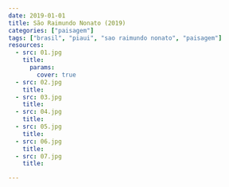```yaml
---
date: 2019-01-01
title: São Raimundo Nonato (2019)
categories: ["paisagem"]
tags: ["brasil", "piaui", "sao raimundo nonato", "paisagem"]
resources:
  - src: 01.jpg
    title: 
      params:
        cover: true
  - src: 02.jpg
    title: 
  - src: 03.jpg
    title: 
  - src: 04.jpg
    title: 
  - src: 05.jpg
    title: 
  - src: 06.jpg
    title: 
  - src: 07.jpg
    title: 

---
```



